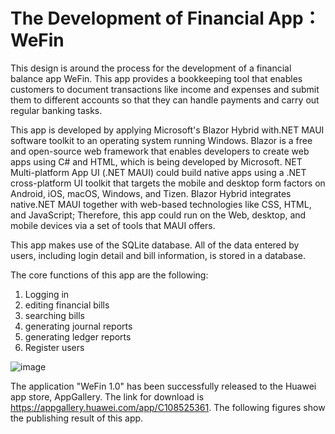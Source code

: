 # The Development of Financial App：WeFin
This design is around the process for the development of a financial balance app WeFin.
This app provides a bookkeeping tool that enables customers to document transactions like income and expenses and submit them to different accounts so that they can handle payments and carry out regular banking tasks. 

This app is developed by applying Microsoft's Blazor Hybrid with.NET MAUI software toolkit to an operating system running Windows. Blazor is a free and open-source web framework that enables developers to create web apps using C# and HTML, which is being developed by Microsoft. NET Multi-platform App UI (.NET MAUI) could build native apps using a .NET cross-platform UI toolkit that targets the mobile and desktop form factors on Android, iOS, macOS, Windows, and Tizen. Blazor Hybrid integrates native.NET MAUI together with web-based technologies like CSS, HTML, and JavaScript; Therefore, this app could run on the Web, desktop, and mobile devices via a set of tools that MAUI offers. 

This app makes use of the SQLite database. All of the data entered by users, including login detail and bill information, is stored in a database.

 The core functions of this app are the following:
1) Logging in 
2) editing financial bills
3) searching bills
4) generating journal reports
5) generating ledger reports
6) Register users

![image](https://github.com/sharriewang2022/appDevelopment/assets/132410296/3d69775b-1ee4-4834-95fa-ec8dc022c63d)



The application "WeFin 1.0" has been successfully released to the Huawei app store, AppGallery. The link for download is https://appgallery.huawei.com/app/C108525361.
The following figures show the publishing result of this app. 
 





